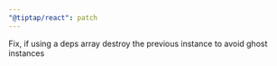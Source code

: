 ```yaml
---
"@tiptap/react": patch
---
```


Fix, if using a deps array destroy the previous instance to avoid ghost instances
